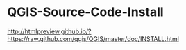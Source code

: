 # QGIS-Source-Code-Install
http://htmlpreview.github.io/?https://raw.github.com/qgis/QGIS/master/doc/INSTALL.html
